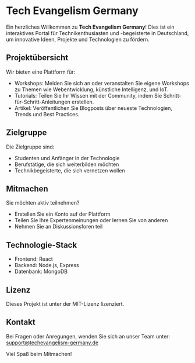 # Tech Evangelism Germany

Ein herzliches Willkommen zu **Tech Evangelism Germany**! Dies ist ein interaktives Portal für Technikenthusiasten und -begeisterte in Deutschland, um innovative Ideen, Projekte und Technologien zu fördern.

## Projektübersicht
Wir bieten eine Plattform für:
- Workshops: Melden Sie sich an oder veranstalten Sie eigene Workshops zu Themen wie Webentwicklung, künstliche Intelligenz, und IoT.
- Tutorials: Teilen Sie Ihr Wissen mit der Community, indem Sie Schritt-für-Schritt-Anleitungen erstellen.
- Artikel: Veröffentlichen Sie Blogposts über neueste Technologien, Trends und Best Practices.

## Zielgruppe
Die Zielgruppe sind:
- Studenten und Anfänger in der Technologie
- Berufstätige, die sich weiterbilden möchten
- Technikbegeisterte, die sich vernetzen wollen

## Mitmachen
Sie möchten aktiv teilnehmen? 
- Erstellen Sie ein Konto auf der Plattform
- Teilen Sie Ihre Expertenmeinungen oder lernen Sie von anderen
- Nehmen Sie an Diskussionsforen teil

## Technologie-Stack
- Frontend: React
- Backend: Node.js, Express
- Datenbank: MongoDB

## Lizenz
Dieses Projekt ist unter der MIT-Lizenz lizenziert.

## Kontakt
Bei Fragen oder Anregungen, wenden Sie sich an unser Team unter: support@techevangelism-germany.de

Viel Spaß beim Mitmachen!